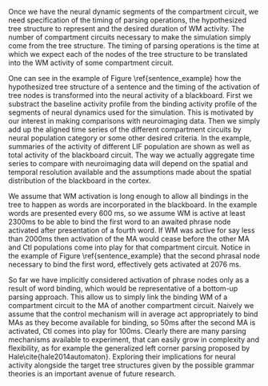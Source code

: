 Once we have the neural dynamic segments of the compartment circuit, we need specification of the timing of parsing operations, the hypothesized tree structure to represent and the desired duration of WM activity. The number of compartment circuits necessary to make the simulation simply come from the tree structure. The timing of parsing operations is the time at which we expect each of the nodes of the tree structure to be translated into the WM activity of some compartment circuit.

One can see in the example of Figure \ref{sentence_example} how the hypothesized tree structure of a sentence and the timing of the activation of tree nodes is transformed into the neural activity of a blackboard. First we substract the baseline activity profile from the binding activity profile of the segments of neural dynamics used for the simulation. This is motivated by our interest in making comparisons with neuroimaging data. Then we simply add up the aligned time series of the different compartment circuits by neural population category or some other desired criteria. In the example, summaries of the activity of different LIF population are shown as well as total activity of the blackboard circuit. The way we actually aggregate time series to compare with neuroimaging data will depend on the spatial and temporal resolution available and the assumptions made about the spatial distribution of the blackboard in the cortex.

We assume that WM activation is long enough to allow all bindings in the tree to happen as words are incorporated in the blackboard. In the example words are presented every 600 ms, so we assume WM is active at least 2300ms to be able to bind the first word to an awaited phrase node activated after presentation of a fourth word. If WM was active for say less than 2000ms then activation of the MA would cease before the other MA and Ctl populations come into play for that compartment circuit. Notice in the example of Figure \ref{sentence_example} that the second phrasal node necessary to bind the first word, effectively gets activated at 2076 ms.

So far we have implicitly considered activation of phrase nodes only as a result of word binding, which would be representative of a bottom-up parsing approach. This allow us to simply link the binding WM of a compartment circuit to the MA of another compartment circuit. Naively we assume that the control mechanism will in average act appropriately to bind MAs as they become available for binding, so 50ms after the second MA is activated, Ctl comes into play for 100ms. Clearly there are many parsing mechanisms available to experiment, that can easily grow in complexity and flexibility, as for example the generalized left corner parsing proposed by Hale\cite{hale2014automaton}. Exploring their implications for neural activity alongside the target tree structures given by the possible grammar theories is an important avenue of future research.